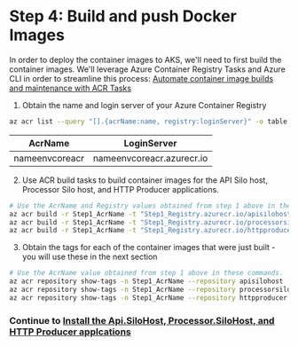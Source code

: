 # Step 4: Build and push Docker Images

In order to deploy the container images to AKS, we'll need to first build the container images. We'll leverage Azure Container Registry Tasks and Azure CLI in order to streamline this process:
[Automate container image builds and maintenance with ACR Tasks](https://docs.microsoft.com/en-us/azure/container-registry/container-registry-tasks-overview)

1. Obtain the name and login server of your Azure Container Registry
```bash
az acr list --query "[].{acrName:name, registry:loginServer}" -o table
````
|AcrName|LoginServer|
---|---
|nameenvcoreacr|nameenvcoreacr.azurecr.io|

2. Use ACR build tasks to build container images for the API Silo host, Processor Silo host, and HTTP Producer applications.
```bash
# Use the AcrName and Registry values obtained from step 1 above in these commands.
az acr build -r Step1_AcrName -t "Step1_Registry.azurecr.io/apisilohost:{{.Run.ID}}" -f .\src\OrleansPoc.Api.SiloHost\Dockerfile .\src
az acr build -r Step1_AcrName -t "Step1_Registry.azurecr.io/processorsilohost:{{.Run.ID}}" -f .\src\OrleansPoc.Processor.SiloHost\Dockerfile .\src
az acr build -r Step1_AcrName -t "Step1_Registry.azurecr.io/httpproducer:{{.Run.ID}}" -f .\src\OrleansPoc.Http.Producer\Dockerfile .\src
````

3. Obtain the tags for each of the container images that were just built - you will use these in the next section
```bash
# Use the AcrName value obtained from step 1 above in these commands.
az acr repository show-tags -n Step1_AcrName --repository apisilohost
az acr repository show-tags -n Step1_AcrName --repository processorsilohost
az acr repository show-tags -n Step1_AcrName --repository httpproducer
````

### Continue to [Install the Api.SiloHost, Processor.SiloHost, and HTTP Producer applcations](5.installapps.md)